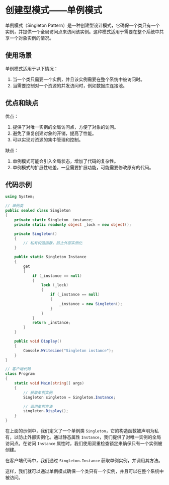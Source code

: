 # 创建型模式——单例模式

单例模式（Singleton Pattern）是一种创建型设计模式，它确保一个类只有一个实例，并提供一个全局访问点来访问该实例。这种模式适用于需要在整个系统中共享一个对象实例的情况。

## 使用场景

单例模式适用于以下情况：

1. 当一个类只需要一个实例，并且该实例需要在整个系统中被访问时。
2. 当需要控制对一个资源的并发访问时，例如数据库连接池。

## 优点和缺点

优点：

1. 提供了对唯一实例的全局访问点，方便了对象的访问。
2. 避免了重复创建对象的开销，提高了性能。
3. 可以实现对资源的集中管理和控制。

缺点：

1. 单例模式可能会引入全局状态，增加了代码的复杂性。
2. 单例模式的扩展性较差，一旦需要扩展功能，可能需要修改原有的代码。

## 代码示例

```cs
using System;

// 单例类
public sealed class Singleton
{
    private static Singleton _instance;
    private static readonly object _lock = new object();

    private Singleton()
    {
        // 私有构造函数，防止外部实例化
    }

    public static Singleton Instance
    {
        get
        {
            if (_instance == null)
            {
                lock (_lock)
                {
                    if (_instance == null)
                    {
                        _instance = new Singleton();
                    }
                }
            }
            return _instance;
        }
    }

    public void Display()
    {
        Console.WriteLine("Singleton instance");
    }
}

// 客户端代码
class Program
{
    static void Main(string[] args)
    {
        // 获取单例实例
        Singleton singleton = Singleton.Instance;

        // 调用单例方法
        singleton.Display();
    }
}
```

在上面的示例中，我们定义了一个单例类 `Singleton`，它的构造函数被声明为私有，以防止外部实例化。通过静态属性 `Instance`，我们提供了对唯一实例的全局访问点。在访问 `Instance` 属性时，我们使用双重检查锁定来确保只有一个实例被创建。

在客户端代码中，我们通过 `Singleton.Instance` 获取单例实例，并调用其方法。

这样，我们就可以通过单例模式确保一个类只有一个实例，并且可以在整个系统中被访问。

